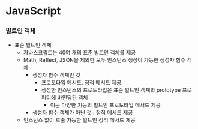 # JavaScript
### 빌트인 객체
* 표준 빌트인 객체
  * 자바스크립트는 40여 개의 표준 빌트인 객체를 제공
  * Math, Reflect, JSON을 제외한 모두 인스턴스 생성이 가능한 생성자 함수 객체
    * 생성자 함수 객체인 것
      * 프로토타입 메서드, 정적 메서드 제공
      * 생성한 인스턴스의 프로토타입은 표준 빌트인 객체의 prototype 프로퍼티에 바인딩된 객체
        * 이는 다양한 기능의 빌트인 프로토타입 메서드 제공
    * 생성자 함수 객체가 아닌 것 : 정적 메서드 제공
  * 인스턴스 없이 호출 가능한 빌트인 정적 메서드 제공